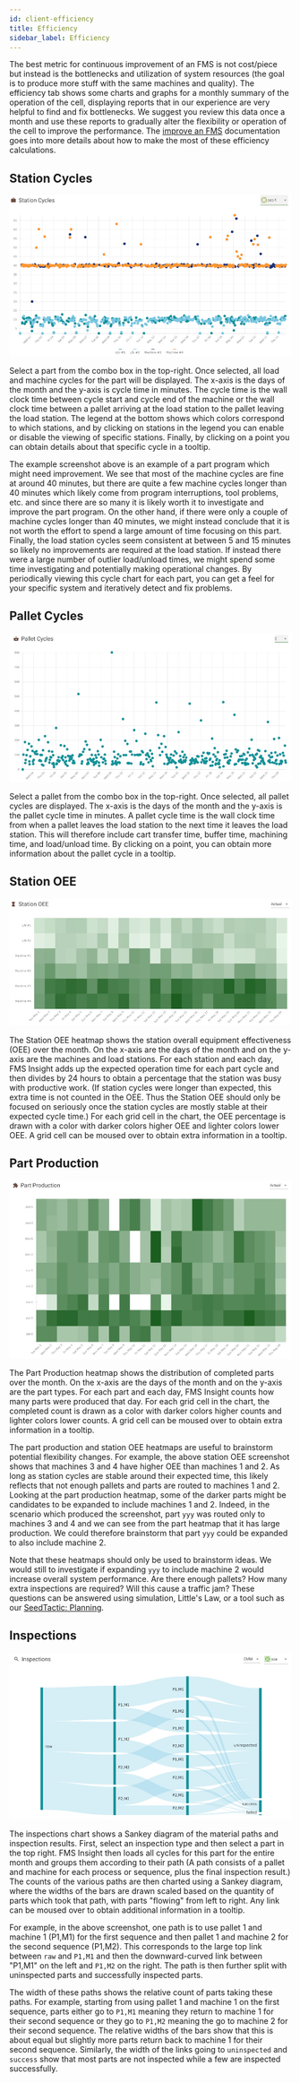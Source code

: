 ```yaml
---
id: client-efficiency
title: Efficiency
sidebar_label: Efficiency
---
```


The best metric for continuous improvement of an FMS is not cost/piece but
instead is the bottlenecks and utilization of system resources (the
goal is to produce more stuff with the same machines and quality). The
efficiency tab shows some charts and graphs for a monthly summary of the
operation of the cell, displaying reports that in our experience are very
helpful to find and fix bottlenecks. We suggest you review this data once a
month and use these reports to gradually alter the flexibility or operation
of the cell to improve the performance. The [improve an FMS](improve-fms.md)
documentation goes into more details about how to make the most of these
efficiency calculations.

## Station Cycles

![Screenshot of station cycle chart](assets/insight-station-cycle.jpg)

Select a part from the combo box in the top-right. Once selected, all load
and machine cycles for the part will be displayed. The x-axis is the days of
the month and the y-axis is cycle time in minutes. The cycle time is the wall
clock time between cycle start and cycle end of the machine or the wall clock
time between a pallet arriving at the load station to the pallet leaving the
load station. The legend at the bottom shows which colors correspond to which
stations, and by clicking on stations in the legend you can enable or
disable the viewing of specific stations. Finally, by clicking on a point you
can obtain details about that specific cycle in a tooltip.

The example screenshot above is an example of a part program which might need
improvement. We see that most of the machine cycles are fine at around 40
minutes, but there are quite a few machine cycles longer than 40 minutes
which likely come from program interruptions, tool problems, etc. and since
there are so many it is likely worth it to investigate and improve the part
program. On the other hand, if there were only a couple of machine cycles
longer than 40 minutes, we might instead conclude that it is not worth the
effort to spend a large amount of time focusing on this part. Finally, the
load station cycles seem consistent at between 5 and 15 minutes so likely no
improvements are required at the load station.  If instead there were a
large number of outlier load/unload times, we might spend some time investigating
and potentially making operational changes.  By periodically viewing this
cycle chart for each part, you can get a feel for your specific system
and iteratively detect and fix problems.

## Pallet Cycles

![Screenshot of pallet cycle chart](assets/insight-pallet-cycles.jpg)

Select a pallet from the combo box in the top-right. Once selected, all
pallet cycles are displayed. The x-axis is the days of the month and the
y-axis is the pallet cycle time in minutes. A pallet cycle time is the wall
clock time from when a pallet leaves the load station to the next time it
leaves the load station. This will therefore include cart transfer time,
buffer time, machining time, and load/unload time.  By clicking on a point, you
can obtain more information about the pallet cycle in a tooltip.

## Station OEE

![Screenshot of Station OEE Heatmap](assets/insight-station-oee.jpg)

The Station OEE heatmap shows the station overall equipment effectiveness (OEE)
over the month.  On the x-axis are the days of the month and on the y-axis are
the machines and load stations.  For each station and each day, FMS Insight adds
up the expected operation time for each part cycle and then divides by 24 hours
to obtain a percentage that the station was busy with productive work.  (If station cycles
were longer than expected, this extra time is not counted in the OEE.  Thus the Station OEE
should only be focused on seriously once the station cycles are mostly stable at their
expected cycle time.)  For each grid cell in the chart, the OEE percentage is drawn
with a color with darker colors higher OEE and lighter colors lower OEE.  A grid cell
can be moused over to obtain extra information in a tooltip.


## Part Production

![Screenshot of Part Production Heatmap](assets/insight-part-production.jpg)

The Part Production heatmap shows the distribution of completed parts over
the month. On the x-axis are the days of the month and on the y-axis are the
part types. For each part and each day, FMS Insight counts how many parts
were produced that day. For each grid cell in the chart, the completed count
is drawn as a color with darker colors higher counts and lighter colors lower
counts. A grid cell can be moused over to obtain extra information in a
tooltip.

The part production and station OEE heatmaps are useful to brainstorm potential
flexibility changes.  For example, the above station OEE screenshot shows that
machines 3 and 4 have higher OEE than machines 1 and 2.  As long as station cycles
are stable around their expected time, this likely reflects that not enough pallets
and parts are routed to machines 1 and 2.  Looking at the part production heatmap,
some of the darker parts might be candidates to be expanded to include machines 1 and 2.
Indeed, in the scenario which produced the screenshot, part `yyy` was routed only
to machines 3 and 4 and we can see from the part heatmap that it has large production.
We could therefore brainstorm that part `yyy` could be expanded to also include machine 2.

Note that these heatmaps should only be used to brainstorm ideas.  We would still
to investigate if expanding `yyy` to include machine 2 would increase overall
system performance.  Are there enough pallets?  How many extra inspections are required?
Will this cause a traffic jam?  These questions can be answered using simulation,
Little's Law, or a tool such as our [SeedTactic: Planning](https://www.seedtactics.com/products/seedtactic-planning).

## Inspections

![Screenshot of Inspection Sankey](assets/insight-inspection-sankey.jpg)

The inspections chart shows a Sankey diagram of the material paths and
inspection results. First, select an inspection type and then select a part
in the top right. FMS Insight then loads all cycles for this part for the
entire month and groups them according to their path (A path consists of a
pallet and machine for each process or sequence, plus the final inspection
result.) The counts of the various paths are then charted using a Sankey
diagram, where the widths of the bars are drawn scaled based on the quantity
of parts which took that path, with parts "flowing" from left to right.
Any link can be moused over to obtain additional information in a tooltip.

For example, in the above screenshot, one path is to use pallet 1 and machine
1 (P1,M1) for the first sequence and then pallet 1 and machine 2 for the
second sequence (P1,M2).  This corresponds to the large top link between `raw`
and `P1,M1` and then the downward-curved link between "P1,M1" on the left and
`P1,M2` on the right. The path is then further split with uninspected parts
and successfully inspected parts.

The width of these paths shows the relative count of parts taking these
paths. For example, starting from using pallet 1 and machine 1 on the first
sequence, parts either go to `P1,M1` meaning they return to machine 1 for
their second sequence or they go to `P1,M2` meaning the go to machine 2 for
their second sequence. The relative widths of the bars show that this is
about equal but slightly more parts return back to machine 1 for their second
sequence.  Similarly, the width of the links going to `uninspected` and `success`
show that most parts are not inspected while a few are inspected successfully.
